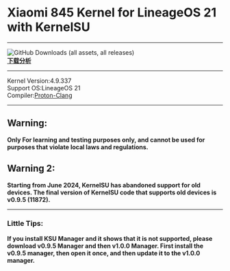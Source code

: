 # Xiaomi 845 Kernel for LineageOS 21 with KernelSU
***
![GitHub Downloads (all assets, all releases)](https://img.shields.io/github/downloads/Coconutat/android_kernel_xiaomi_sdm845_lineageos_Exp/total?style=for-the-badge&logo=Linux&logoColor=%2319dbb5&color=%2319dbb5)  
**[下载分析](https://gra.caldis.me/?url=https://github.com/Coconutat/android_kernel_xiaomi_sdm845_lineageos_Exp)**    
***
Kernel Version:4.9.337  
Support OS:LineageOS 21  
Compiler:[Proton-Clang](https://github.com/kdrag0n/proton-clang)    
***  
## Warning:
**Only For learning and testing purposes only, and cannot be used for purposes that violate local laws and regulations.**  
## Warning 2:   
**Starting from June 2024, KernelSU has abandoned support for old devices. The final version of KernelSU code that supports old devices is v0.9.5 (11872).**  
***  
### Little Tips:  
**If you install KSU Manager and it shows that it is not supported, please download v0.9.5 Manager and then v1.0.0 Manager. First install the v0.9.5 manager, then open it once, and then update it to the v1.0.0 manager.**  
